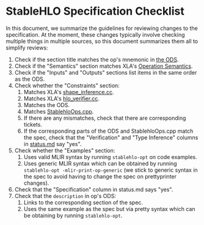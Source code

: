 # StableHLO Specification Checklist

In this document, we summarize the guidelines for reviewing changes to the
specification. At the moment, these changes typically involve checking multiple
things in multiple sources, so this document summarizes them all to simplify
reviews:

  1. Check if the section title matches the op's mnemonic in
     [the ODS](https://github.com/openxla/stablehlo/blob/main/stablehlo/dialect/StablehloOps.td).
  1. Check if the "Semantics" section matches XLA's
     [Operation Semantics](https://www.tensorflow.org/xla/operation_semantics).
  1. Check if the "Inputs" and "Outputs" sections list items in the same order
     as the ODS.
  1. Check whether the "Constraints" section:
      1. Matches XLA's
         [shape_inference.cc](https://github.com/tensorflow/tensorflow/blob/master/tensorflow/compiler/xla/service/shape_inference.cc).
      1. Matches XLA's
         [hlo_verifier.cc](https://github.com/tensorflow/tensorflow/blob/master/tensorflow/compiler/xla/service/hlo_verifier.cc).
      1. Matches the ODS.
      1. Matches
         [StablehloOps.cpp](https://github.com/openxla/stablehlo/blob/main/stablehlo/dialect/StablehloOps.cpp).
      1. If there are any mismatches, check that there are corresponding tickets.
      1. If the corresponding parts of the ODS and StablehloOps.cpp match the
         spec, check that the "Verification" and "Type Inference" columns in
         [status.md](https://github.com/openxla/stablehlo/blob/main/docs/status.md)
         say "yes".
  1. Check whether the "Examples" section:
      1. Uses valid MLIR syntax by running `stablehlo-opt` on code examples.
      1. Uses generic MLIR syntax which can be obtained by running
         `stablehlo-opt -mlir-print-op-generic` (we stick to generic syntax in
         the spec to avoid having to change the spec on prettyprinter changes).
  1. Check that the "Specification" column in status.md says "yes".
  1. Check that the `description` in op's ODS:
      1. Links to the corresponding section of the spec.
      1. Uses the same example as the spec but via pretty syntax which can be
         obtaining by running `stablehlo-opt`.
